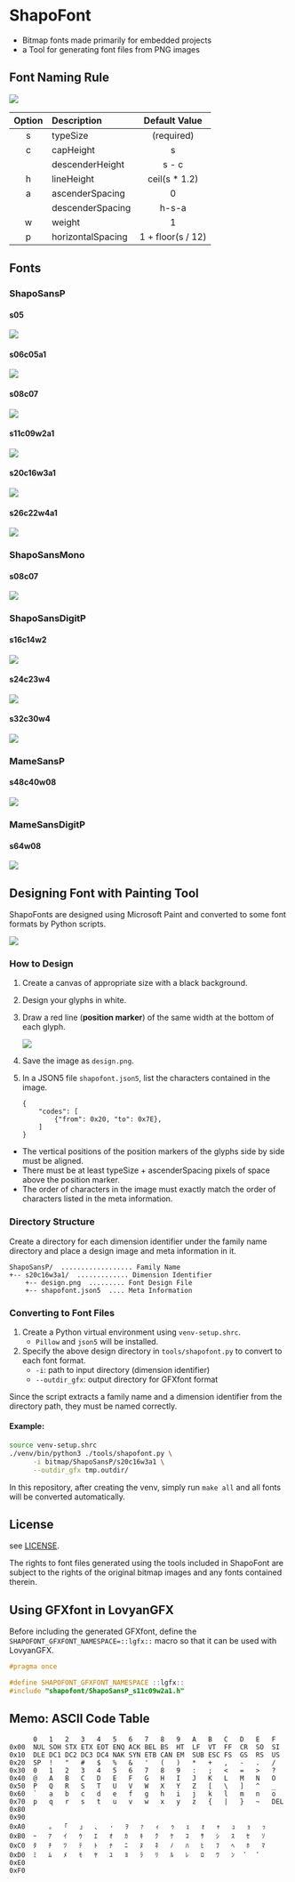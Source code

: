 # ShapoFont

- Bitmap fonts made primarily for embedded projects
- a Tool for generating font files from PNG images

## Font Naming Rule

![](./img/dimensions.svg)

|Option|Description|Default Value|
|:--:|:--|:--:|
|s|typeSize|(required)|
|c|capHeight|s|
||descenderHeight|s - c|
|h|lineHeight|ceil(s \* 1.2)|
|a|ascenderSpacing|0|
||descenderSpacing|h-s-a|
|w|weight|1|
|p|horizontalSpacing|1 + floor(s / 12)|

## Fonts

### ShapoSansP

#### s05

![](./bitmap/ShapoSansP/s05/design.png)

#### s06c05a1

![](./bitmap/ShapoSansP/s06c05a1/design.png)

#### s08c07

![](./bitmap/ShapoSansP/s08c07/design.png)

#### s11c09w2a1

![](./bitmap/ShapoSansP/s11c09w2a1/design.png)

#### s20c16w3a1

![](./bitmap/ShapoSansP/s20c16w3a1/design.png)

#### s26c22w4a1

![](./bitmap/ShapoSansP/s26c22w4a1/design.png)

### ShapoSansMono

#### s08c07

![](./bitmap/ShapoSansMono/s08c07/design.png)

### ShapoSansDigitP

#### s16c14w2

![](./bitmap/ShapoSansDigitP/s16c14w2/design.png)

#### s24c23w4

![](./bitmap/ShapoSansDigitP/s24c23w4/design.png)

#### s32c30w4

![](./bitmap/ShapoSansDigitP/s32c30w4/design.png)

### MameSansP

#### s48c40w08

![](./bitmap/MameSansP/s48c40w08/design.png)

### MameSansDigitP

#### s64w08

![](./bitmap/MameSansDigitP/s64w08/design.png)

## Designing Font with Painting Tool

ShapoFonts are designed using Microsoft Paint and converted to some font formats by Python scripts.

![](./img/designing_with_mspaint.png)

### How to Design

1. Create a canvas of appropriate size with a black background.
2. Design your glyphs in white.
3. Draw a red line (**position marker**) of the same width at the bottom of each glyph.

    ![](./img/how_to_design.svg)

4. Save the image as `design.png`.
5. In a JSON5 file `shapofont.json5`, list the characters contained in the image.

    ```json5
    {
        "codes": [
            {"from": 0x20, "to": 0x7E},
        ]
    }
    ```

- The vertical positions of the position markers of the glyphs side by side must be aligned.
- There must be at least typeSize + ascenderSpacing pixels of space above the position marker.
- The order of characters in the image must exactly match the order of characters listed in the meta information.

### Directory Structure

Create a directory for each dimension identifier under the family name directory and place a design image and meta information in it.

```
ShapoSansP/  .................. Family Name
+-- s20c16w3a1/  ............. Dimension Identifier
    +-- design.png  ......... Font Design File
    +-- shapofont.json5  .... Meta Information
```

### Converting to Font Files

1. Create a Python virtual environment using `venv-setup.shrc`.
    - `Pillow` and `json5` will be installed.
2. Specify the above design directory in `tools/shapofont.py` to convert to each font format.
    - `-i`: path to input directory (dimension identifier)
    - `--outdir_gfx`: output directory for GFXfont format

Since the script extracts a family name and a dimension identifier from the directory path, they must be named correctly.

#### Example:

```bash
source venv-setup.shrc
./venv/bin/python3 ./tools/shapofont.py \
      -i bitmap/ShapoSansP/s20c16w3a1 \
      --outdir_gfx tmp.outdir/
```

In this repository, after creating the venv, simply run `make all` and all fonts will be converted automatically.

## License

see [LICENSE](LICENSE).

The rights to font files generated using the tools included in ShapoFont are subject to the rights of the original bitmap images and any fonts contained therein.

## Using GFXfont in LovyanGFX

Before including the generated GFXfont, define the `SHAPOFONT_GFXFONT_NAMESPACE=::lgfx::` macro so that it can be used with LovyanGFX.

```c++
#pragma once

#define SHAPOFONT_GFXFONT_NAMESPACE ::lgfx::
#include "shapofont/ShapoSansP_s11c09w2a1.h"
```

## Memo: ASCII Code Table

```
      0   1   2   3   4   5   6   7   8   9   A   B   C   D   E   F
0x00  NUL SOH STX ETX EOT ENQ ACK BEL BS  HT  LF  VT  FF  CR  SO  SI
0x10  DLE DC1 DC2 DC3 DC4 NAK SYN ETB CAN EM  SUB ESC FS  GS  RS  US
0x20  SP  !   "   #   $   %   &   '   (   )   *   +   ,   -   .   /
0x30  0   1   2   3   4   5   6   7   8   9   :   ;   <   =   >   ?
0x40  @   A   B   C   D   E   F   G   H   I   J   K   L   M   N   O
0x50  P   Q   R   S   T   U   V   W   X   Y   Z   [   \   ]   ^   _
0x60  `   a   b   c   d   e   f   g   h   i   j   k   l   m   n   o
0x70  p   q   r   s   t   u   v   w   x   y   z   {   |   }   ~   DEL
0x80
0x90
0xA0      ｡   ｢   ｣   ､   ･   ｦ   ｧ   ｨ   ｩ   ｪ   ｫ   ｬ   ｭ   ｮ   ｯ
0xB0  ｰ   ｱ   ｲ   ｳ   ｴ   ｵ   ｶ   ｷ   ｸ   ｹ   ｺ   ｻ   ｼ   ｽ   ｾ   ｿ
0xC0  ﾀ   ﾁ   ﾂ   ﾃ   ﾄ   ﾅ   ﾆ   ﾇ   ﾈ   ﾉ   ﾊ   ﾋ   ﾌ   ﾍ   ﾎ   ﾏ
0xD0  ﾐ   ﾑ   ﾒ   ﾓ   ﾔ   ﾕ   ﾖ   ﾗ   ﾘ   ﾙ   ﾚ   ﾛ   ﾜ   ﾝ   ﾞ   ﾟ
0xE0
0xF0
```
